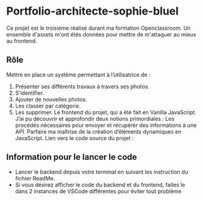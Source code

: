 # Portfolio-architecte-sophie-bluel

Ce projet est le troisième réalisé durant ma formation Openclassroom.
Un ensemble d'assets m'ont étés données pour mettre de m'attaquer au mieux au frontend.

## Rôle
Mettre en place un système permettant à l’utilisatrice de :
1. Présenter ses différents travaux à travers ses photos.
2. S'identifier.
3. Ajouter de nouvelles photos.
4. Les classer par catégorie.
5. Les supprimer.
Le frontend du projet, qui a été fait en Vanilla JavaScript.
J’ai pu découvrir et approfondir deux notions primordiales :
Les procédés nécessaires pour envoyer et récupérer des informations à une API.
Parfaire ma maîtrise de la création d’éléments dynamiques en JavaScript.
Lien vers le code source du projet :




## Information pour le lancer le code

 - Lancer le backend depuis votre terminal en suivant les instruction du fichier ReadMe.
 - Si vous désirez afficher le code du backend et du frontend, faites le dans 2 instances de VSCode différentes pour éviter tout problème
